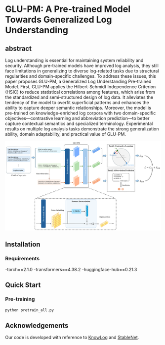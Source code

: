 # GLU-PM: A Pre-trained Model Towards Generalized Log Understanding

## abstract
Log understanding is essential for maintaining system reliability and security. Although pre-trained models have improved log analysis, they still face limitations in generalizing to diverse log-related tasks due to structural regularities and domain-specific challenges. To address these issues, this paper proposes GLU-PM, a Generalized Log Understanding Pre-trained Model. First, GLU-PM applies the Hilbert-Schmidt Independence Criterion (HSIC) to reduce statistical correlations among features, which arise from the standardized and semi-structured design of log data. It alleviates the tendency of the model to overfit superficial patterns and enhances the ability to capture deeper semantic relationships. Moreover, the model is pre-trained on knowledge-enriched log corpora with two domain-specific objectives—contrastive learning and abbreviation prediction—to better capture contextual semantics and specialized terminology. Experimental results on multiple log analysis tasks demonstrate the strong generalization ability, domain adaptability, and practical value of GLU-PM.

![Framework of GLU-PM](https://github.com/OneSmallStarfish/GLU-PM/blob/main/fig/fig1.png)

## Installation
### Requirements
-torch==2.1.0
-transformers==4.38.2
-huggingface-hub==0.21.3


## Quick Start
### Pre-training
`python pretrain_all.py`



## Acknowledgements
Our code is developed with reference to [KnowLog](https://github.com/LeaperOvO/KnowLog) and [StableNet](https://github.com/xxgege/StableNet).
